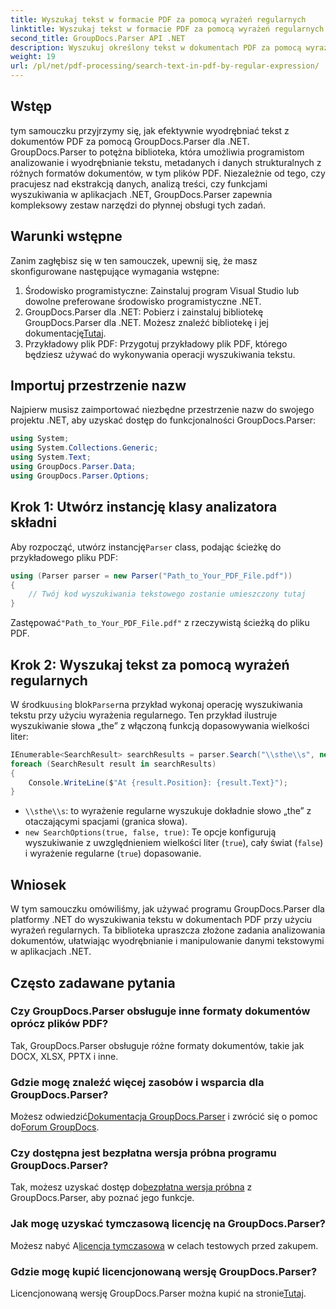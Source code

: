 ```yaml
---
title: Wyszukaj tekst w formacie PDF za pomocą wyrażeń regularnych
linktitle: Wyszukaj tekst w formacie PDF za pomocą wyrażeń regularnych
second_title: GroupDocs.Parser API .NET
description: Wyszukuj określony tekst w dokumentach PDF za pomocą wyrażeń regularnych za pomocą GroupDocs.Parser. Wyodrębniaj, analizuj i manipuluj tekstem PDF bez wysiłku.
weight: 19
url: /pl/net/pdf-processing/search-text-in-pdf-by-regular-expression/
---
```

## Wstęp
tym samouczku przyjrzymy się, jak efektywnie wyodrębniać tekst z dokumentów PDF za pomocą GroupDocs.Parser dla .NET. GroupDocs.Parser to potężna biblioteka, która umożliwia programistom analizowanie i wyodrębnianie tekstu, metadanych i danych strukturalnych z różnych formatów dokumentów, w tym plików PDF. Niezależnie od tego, czy pracujesz nad ekstrakcją danych, analizą treści, czy funkcjami wyszukiwania w aplikacjach .NET, GroupDocs.Parser zapewnia kompleksowy zestaw narzędzi do płynnej obsługi tych zadań.
## Warunki wstępne
Zanim zagłębisz się w ten samouczek, upewnij się, że masz skonfigurowane następujące wymagania wstępne:
1. Środowisko programistyczne: Zainstaluj program Visual Studio lub dowolne preferowane środowisko programistyczne .NET.
2.  GroupDocs.Parser dla .NET: Pobierz i zainstaluj bibliotekę GroupDocs.Parser dla .NET. Możesz znaleźć bibliotekę i jej dokumentację[Tutaj](https://releases.groupdocs.com/parser/net/).
3. Przykładowy plik PDF: Przygotuj przykładowy plik PDF, którego będziesz używać do wykonywania operacji wyszukiwania tekstu.

## Importuj przestrzenie nazw
Najpierw musisz zaimportować niezbędne przestrzenie nazw do swojego projektu .NET, aby uzyskać dostęp do funkcjonalności GroupDocs.Parser:
```csharp
using System;
using System.Collections.Generic;
using System.Text;
using GroupDocs.Parser.Data;
using GroupDocs.Parser.Options;
```
## Krok 1: Utwórz instancję klasy analizatora składni
 Aby rozpocząć, utwórz instancję`Parser` class, podając ścieżkę do przykładowego pliku PDF:
```csharp
using (Parser parser = new Parser("Path_to_Your_PDF_File.pdf"))
{
    // Twój kod wyszukiwania tekstowego zostanie umieszczony tutaj
}
```
 Zastępować`"Path_to_Your_PDF_File.pdf"` z rzeczywistą ścieżką do pliku PDF.
## Krok 2: Wyszukaj tekst za pomocą wyrażeń regularnych
 W środku`using` blok`Parser`na przykład wykonaj operację wyszukiwania tekstu przy użyciu wyrażenia regularnego. Ten przykład ilustruje wyszukiwanie słowa „the” z włączoną funkcją dopasowywania wielkości liter:
```csharp
IEnumerable<SearchResult> searchResults = parser.Search("\\sthe\\s", new SearchOptions(true, false, true));
foreach (SearchResult result in searchResults)
{
    Console.WriteLine($"At {result.Position}: {result.Text}");
}
```
- `\\sthe\\s`: to wyrażenie regularne wyszukuje dokładnie słowo „the” z otaczającymi spacjami (granica słowa).
- `new SearchOptions(true, false, true)`: Te opcje konfigurują wyszukiwanie z uwzględnieniem wielkości liter (`true`), cały świat (`false`) i wyrażenie regularne (`true`) dopasowanie.

## Wniosek
W tym samouczku omówiliśmy, jak używać programu GroupDocs.Parser dla platformy .NET do wyszukiwania tekstu w dokumentach PDF przy użyciu wyrażeń regularnych. Ta biblioteka upraszcza złożone zadania analizowania dokumentów, ułatwiając wyodrębnianie i manipulowanie danymi tekstowymi w aplikacjach .NET.

## Często zadawane pytania
### Czy GroupDocs.Parser obsługuje inne formaty dokumentów oprócz plików PDF?
Tak, GroupDocs.Parser obsługuje różne formaty dokumentów, takie jak DOCX, XLSX, PPTX i inne.
### Gdzie mogę znaleźć więcej zasobów i wsparcia dla GroupDocs.Parser?
 Możesz odwiedzić[Dokumentacja GroupDocs.Parser](https://tutorials.groupdocs.com/parser/net/) i zwrócić się o pomoc do[Forum GroupDocs](https://forum.groupdocs.com/c/parser/17).
### Czy dostępna jest bezpłatna wersja próbna programu GroupDocs.Parser?
 Tak, możesz uzyskać dostęp do[bezpłatna wersja próbna](https://releases.groupdocs.com/) z GroupDocs.Parser, aby poznać jego funkcje.
### Jak mogę uzyskać tymczasową licencję na GroupDocs.Parser?
 Możesz nabyć A[licencja tymczasowa](https://purchase.groupdocs.com/temporary-license/) w celach testowych przed zakupem.
### Gdzie mogę kupić licencjonowaną wersję GroupDocs.Parser?
 Licencjonowaną wersję GroupDocs.Parser można kupić na stronie[Tutaj](https://purchase.groupdocs.com/buy).